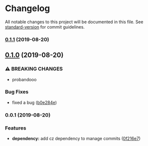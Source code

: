 # Changelog

All notable changes to this project will be documented in this file. See [standard-version](https://github.com/conventional-changelog/standard-version) for commit guidelines.

### [0.1.1](https://github.com/Juandavi1/nub/compare/v0.1.0...v0.1.1) (2019-08-20)

## [0.1.0](https://github.com/Juandavi1/nub/compare/v0.0.1...v0.1.0) (2019-08-20)


### ⚠ BREAKING CHANGES

* probandooo

### Bug Fixes

* fixed a bug ([b0e284e](https://github.com/Juandavi1/nub/commit/b0e284e))

### 0.0.1 (2019-08-20)


### Features

* **dependency:** add cz dependency to manage commits ([0f216e7](https://github.com/Juandavi1/nub/commit/0f216e7))
